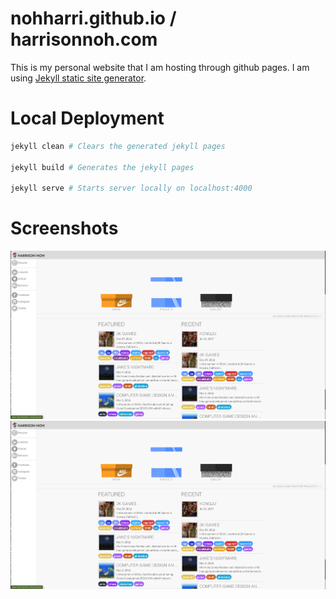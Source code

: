 # nohharri.github.io / harrisonnoh.com

This is my personal website that I am hosting through github pages. I am using [Jekyll static site generator](https://jekyllrb.com/).

# Local Deployment
```bash
jekyll clean # Clears the generated jekyll pages

jekyll build # Generates the jekyll pages

jekyll serve # Starts server locally on localhost:4000
```

# Screenshots

![webpage 1](img/webpage_screenshot.png)
![wepage 2](img/webpage_screenshot.png)
